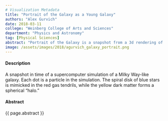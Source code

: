 ```yaml
---
# Visualization Metadata
title: "Portrait of the Galaxy as a Young Galaxy"
authors: "Alex Gurvich"
date: 2018-03-11
college: "Weinberg College of Arts and Sciences"
department: "Physics and Astronomy"
tag: [Physical Sciences]
abstract: "Portrait of the Galaxy is a snapshot from a 3d rendering of a galaxy that displays the complex structure of the gas component of the simulation. This gas component is difficult to observe in real telescopes but with visualizations and simulations like these we can begin to understand how to probe the invisible part of the universe. This gas reservoir is what will eventually go on to become the visible stars, and by looking at the shadows the gas casts from the starlight of the surrounding galaxy we can understand its structure and composition. This visualization in particular highlights the smoothness of the background stars to the clumpiness of the gas they formed from."
image: /assets/images/2018/agurvich_galaxy_portrait.png
---
```

#### Description
A snapshot in time of a supercomputer simulation of a Milky Way-like galaxy. Each dot is a particle in the simulation. The spiral disk of blue stars is mimicked in the red gas tendrils, while the yellow dark matter forms a spherical “halo.”

#### Abstract
{{ page.abstract }}
